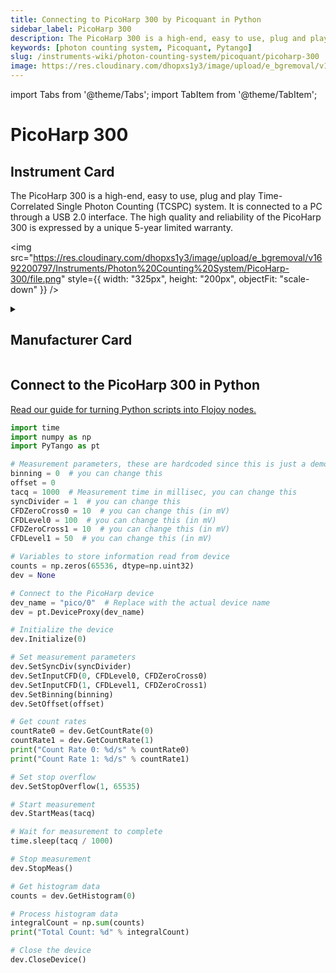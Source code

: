 ```yaml
---
title: Connecting to PicoHarp 300 by Picoquant in Python
sidebar_label: PicoHarp 300
description: The PicoHarp 300 is a high-end, easy to use, plug and play Time-Correlated Single Photon Counting (TCSPC) system. It is connected to a PC through a USB 2.0 interface. The high quality and reliability of the PicoHarp 300 is expressed by a unique 5-year limited warranty.
keywords: [photon counting system, Picoquant, Pytango]
slug: /instruments-wiki/photon-counting-system/picoquant/picoharp-300
image: https://res.cloudinary.com/dhopxs1y3/image/upload/e_bgremoval/v1692200797/Instruments/Photon%20Counting%20System/PicoHarp-300/file.png
---
```


import Tabs from '@theme/Tabs';
import TabItem from '@theme/TabItem';

# PicoHarp 300

## Instrument Card

<div className="flex">

<div>

The PicoHarp 300 is a high-end, easy to use, plug and play Time-Correlated Single Photon Counting (TCSPC) system. It is connected to a PC through a USB 2.0 interface. The high quality and reliability of the PicoHarp 300 is expressed by a unique 5-year limited warranty.

</div>

<img src="https://res.cloudinary.com/dhopxs1y3/image/upload/e_bgremoval/v1692200797/Instruments/Photon%20Counting%20System/PicoHarp-300/file.png" style={{ width: "325px", height: "200px", objectFit: "scale-down" }} />

</div>

<details>
<summary><h2>Manufacturer Card</h2></summary>

<img src="https://res.cloudinary.com/dhopxs1y3/image/upload/e_bgremoval/v1692125981/Instruments/Vendor%20Logos/PicoQuant.png" style={{ width: "100%", height: "170px",objectFit: "scale-down" }} />

The PicoQuant group was founded in 1996 to develop robust, compact, and easy to use time-resolved instrumentation and systems. Since April 2008 sales and support in North America is handled by PicoQuant Photonics North America Inc. In January 2010, the PicoQuant group was extended by PicoQuant Innovations, which was founded to support the increasing activities in the field of teaching, customer support, and event organization. <a href="https://www.picoquant.com/">Website</a>.

<ul>
  <li>Headquarters: Berlin, Germany</li>
  <li>Yearly Revenue (millions, USD): 14.7</li>
</ul>
</details>

## Connect to the PicoHarp 300 in Python

[Read our guide for turning Python scripts into Flojoy nodes.](https://docs.flojoy.ai/custom-nodes/creating-custom-node/)
<Tabs>
<TabItem value="Pytango" label="Pytango">

```python
import time
import numpy as np
import PyTango as pt

# Measurement parameters, these are hardcoded since this is just a demo
binning = 0  # you can change this
offset = 0
tacq = 1000  # Measurement time in millisec, you can change this
syncDivider = 1  # you can change this
CFDZeroCross0 = 10  # you can change this (in mV)
CFDLevel0 = 100  # you can change this (in mV)
CFDZeroCross1 = 10  # you can change this (in mV)
CFDLevel1 = 50  # you can change this (in mV)

# Variables to store information read from device
counts = np.zeros(65536, dtype=np.uint32)
dev = None

# Connect to the PicoHarp device
dev_name = "pico/0"  # Replace with the actual device name
dev = pt.DeviceProxy(dev_name)

# Initialize the device
dev.Initialize(0)

# Set measurement parameters
dev.SetSyncDiv(syncDivider)
dev.SetInputCFD(0, CFDLevel0, CFDZeroCross0)
dev.SetInputCFD(1, CFDLevel1, CFDZeroCross1)
dev.SetBinning(binning)
dev.SetOffset(offset)

# Get count rates
countRate0 = dev.GetCountRate(0)
countRate1 = dev.GetCountRate(1)
print("Count Rate 0: %d/s" % countRate0)
print("Count Rate 1: %d/s" % countRate1)

# Set stop overflow
dev.SetStopOverflow(1, 65535)

# Start measurement
dev.StartMeas(tacq)

# Wait for measurement to complete
time.sleep(tacq / 1000)

# Stop measurement
dev.StopMeas()

# Get histogram data
counts = dev.GetHistogram(0)

# Process histogram data
integralCount = np.sum(counts)
print("Total Count: %d" % integralCount)

# Close the device
dev.CloseDevice()
```

</TabItem>
</Tabs>
